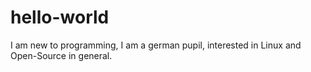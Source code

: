 # hello-world
I am new to programming, I am a german pupil, interested in Linux and Open-Source in general.
